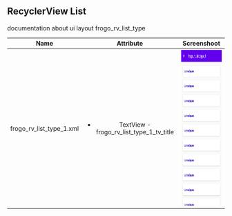 ## RecyclerView List
documentation about ui layout frogo_rv_list_type

| Name                 | Attribute                   | Screenshoot              |
| :------------------: | :-------------------------: | :-----------------------:|
| frogo_rv_list_type_1.xml | <ul><li>TextView - frogo_rv_list_type_1_tv_title</li></ul> | <span align="center"><img width="200px" height="360px" src="docs/image/ss_list_type_1.png"></span> |
